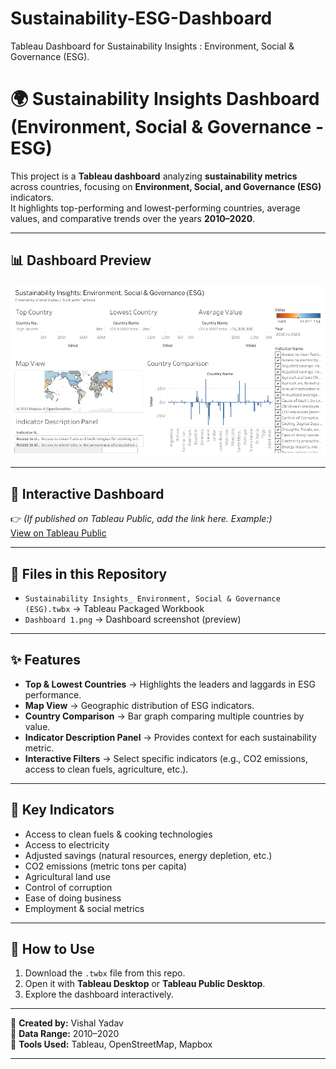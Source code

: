 # Sustainability-ESG-Dashboard
Tableau Dashboard for Sustainability Insights : Environment, Social &amp; Governance (ESG).

# 🌍 Sustainability Insights Dashboard (Environment, Social & Governance - ESG)

This project is a **Tableau dashboard** analyzing **sustainability metrics** across countries, focusing on **Environment, Social, and Governance (ESG)** indicators.  
It highlights top-performing and lowest-performing countries, average values, and comparative trends over the years **2010–2020**.

---

## 📊 Dashboard Preview
![Sustainability Insights Dashboard](Dashboard%201.png)

---

## 🔗 Interactive Dashboard
👉 *(If published on Tableau Public, add the link here. Example:)*  
[View on Tableau Public](https://public.tableau.com/...)

---

## 📂 Files in this Repository
- `Sustainability Insights_ Environment, Social & Governance (ESG).twbx` → Tableau Packaged Workbook  
- `Dashboard 1.png` → Dashboard screenshot (preview)

---

## ✨ Features
- **Top & Lowest Countries** → Highlights the leaders and laggards in ESG performance.  
- **Map View** → Geographic distribution of ESG indicators.  
- **Country Comparison** → Bar graph comparing multiple countries by value.  
- **Indicator Description Panel** → Provides context for each sustainability metric.  
- **Interactive Filters** → Select specific indicators (e.g., CO2 emissions, access to clean fuels, agriculture, etc.).  

---

## 📌 Key Indicators
- Access to clean fuels & cooking technologies  
- Access to electricity  
- Adjusted savings (natural resources, energy depletion, etc.)  
- CO2 emissions (metric tons per capita)  
- Agricultural land use  
- Control of corruption  
- Ease of doing business  
- Employment & social metrics  

---

## 🚀 How to Use
1. Download the `.twbx` file from this repo.  
2. Open it with **Tableau Desktop** or **Tableau Public Desktop**.  
3. Explore the dashboard interactively.  

---

👤 **Created by:** Vishal Yadav  
📅 **Data Range:** 2010–2020  
📌 **Tools Used:** Tableau, OpenStreetMap, Mapbox  

---
